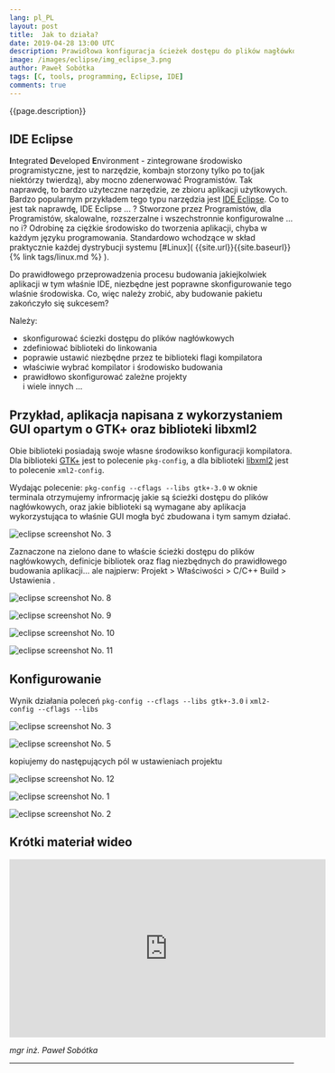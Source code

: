 ```yaml
---
lang: pl_PL
layout: post
title:  Jak to działa?
date: 2019-04-28 13:00 UTC 
description: Prawidłowa konfiguracja ścieżek dostępu do plików nagłówkowych, oraz zdefiniowanie bibliotek do linkowania w projekcie jest niezbędnym elementem wymaganym do tego, aby móc zbudować jakąkolwiek, nawet najprostszą aplikację. Na przykładzie środowiska IDE Eclipse zaprezentuję, jak to działa?
image: /images/eclipse/img_eclipse_3.png
author: Paweł Sobótka
tags: [C, tools, programming, Eclipse, IDE]
comments: true
---
```


{{page.description}}

## IDE Eclipse

**I**ntegrated **D**eveloped **E**nvironment - zintegrowane środowisko programistyczne, jest to narzędzie, kombajn storzony tylko po to(jak niektórzy twierdzą), aby mocno zdenerwować Programistów. Tak naprawdę, to bardzo użyteczne narzędzie, ze zbioru aplikacji użytkowych. Bardzo popularnym przykładem tego typu narzędzia jest [IDE Eclipse](https://www.eclispe.org "IDE Eclipse"). Co to jest tak naprawdę, IDE Eclipse ... ? Stworzone przez Programistów, dla Programistów, skalowalne, rozszerzalne i wszechstronnie konfigurowalne ... no i? Odrobinę za ciężkie środowisko do tworzenia aplikacji, chyba w każdym języku programowania. Standardowo wchodzące w skład praktycznie każdej dystrybucji systemu [#Linux]( {{site.url}}{{site.baseurl}}{% link tags/linux.md %} ).

Do prawidłowego przeprowadzenia procesu budowania jakiejkolwiek aplikacji w tym właśnie IDE, niezbędne jest poprawne skonfigurowanie tego wlaśnie środowiska. Co, więc należy zrobić, aby budowanie pakietu zakończyło się sukcesem?

Należy:

- skonfigurować ściezki dostępu do plików nagłówkowych
- zdefiniować biblioteki do linkowania
- poprawie ustawić niezbędne przez te biblioteki flagi kompilatora
- właściwie wybrać kompilator i środowisko budowania
- prawidłowo skonfigurować zależne projekty  
i wiele innych ...

## Przykład, aplikacja napisana z wykorzystaniem GUI opartym o GTK+ oraz biblioteki libxml2

Obie biblioteki posiadają swoje własne środowikso konfiguracji kompilatora. Dla biblioteki [GTK+](https://www.gtk.org/ "GTK+") jest to polecenie `pkg-config`, a dla biblioteki [libxml2](https://xmlsoft.org/ "libxml2 library") jest to polecenie `xml2-config`.

Wydając polecenie: `pkg-config --cflags --libs gtk+-3.0` w oknie terminala otrzymujemy infrormację jakie są ścieżki dostępu do plików nagłówkowych, oraz jakie biblioteki są wymagane aby aplikacja wykorzystująca to właśnie GUI mogła być zbudowana i tym samym działać.

![eclipse screenshot No. 3]({{site.url}}{{site.baseurl}}/images/eclipse/img_eclipse_12.png "eclipse screenshot No. 3")

Zaznaczone na zielono dane to właście ścieżki dostępu do plików nagłówkowych, definicje bibliotek oraz flag niezbędnych do prawidłowego budowania aplikacji... ale najpierw: Projekt > Właściwości > C/C++ Build > Ustawienia .

![eclipse screenshot No. 8]({{site.url}}{{site.baseurl}}/images/eclipse/img_eclipse_5.png "eclipse screenshot No. 8")

![eclipse screenshot No. 9]({{site.url}}{{site.baseurl}}/images/eclipse/img_eclipse_6.png "eclipse screenshot No. 9")

![eclipse screenshot No. 10]({{site.url}}{{site.baseurl}}/images/eclipse/img_eclipse_7.png "eclipse screenshot No. 10")

![eclipse screenshot No. 11]({{site.url}}{{site.baseurl}}/images/eclipse/img_eclipse_8.png "eclipse screenshot No. 11")

## Konfigurowanie

Wynik działania poleceń `pkg-config --cflags --libs gtk+-3.0` i `xml2-config --cflags --libs` 

![eclipse screenshot No. 3]({{site.url}}{{site.baseurl}}/images/eclipse/img_eclipse_12.png "eclipse screenshot No. 3")

![eclipse screenshot No. 5]({{site.url}}{{site.baseurl}}/images/eclipse/img_eclipse_2.png "eclipse screenshot No. 5")

kopiujemy do następujących pól w ustawieniach projektu

![eclipse screenshot No. 12]({{site.url}}{{site.baseurl}}/images/eclipse/img_eclipse_9.png "eclipse screenshot No. 12")

![eclipse screenshot No. 1]({{site.url}}{{site.baseurl}}/images/eclipse/img_eclipse_10.png "eclipse screenshot No. 1")

![eclipse screenshot No. 2]({{site.url}}{{site.baseurl}}/images/eclipse/img_eclipse_9.png "eclipse screenshot No. 2")

 
## Krótki materiał wideo

<iframe width="560" height="315" src="https://www.youtube.com/embed/JukROD3I1N8" frameborder="0" allow="accelerometer; autoplay; encrypted-media; gyroscope; picture-in-picture" allowfullscreen></iframe>



_mgr inż. Paweł Sobótka_
- - - 
